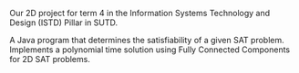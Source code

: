Our 2D project for term 4 in the Information Systems Technology and Design (ISTD) Pillar in SUTD.

A Java program that determines the satisfiability of a given SAT problem. Implements a polynomial time solution using Fully Connected Components for 2D SAT problems.
